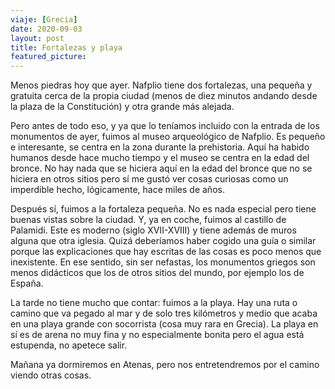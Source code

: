 ```yaml
---
viaje: [Grecia]
date: 2020-09-03
layout: post
title: Fortalezas y playa
featured_picture: 
---
```


Menos piedras hoy que ayer. Nafplio tiene dos fortalezas, una pequeña y gratuita cerca de la propia ciudad (menos de diez minutos andando desde la plaza de la Constitución) y otra grande más alejada.

Pero antes de todo eso, y ya que lo teníamos incluido con la entrada de los monumentos de ayer, fuimos al museo arqueológico de Nafplio. Es pequeño e interesante, se centra en la zona durante la prehistoria. Aquí ha habido humanos desde hace mucho tiempo y el museo se centra en la edad del bronce. No hay nada que se hiciera aquí en la edad del bronce que no se hiciera en otros sitios pero sí me gustó ver cosas curiosas como un imperdible hecho, lógicamente, hace miles de años.

Después sí, fuimos a la fortaleza pequeña. No es nada especial pero tiene buenas vistas sobre la ciudad. Y, ya en coche, fuimos al castillo de Palamidi. Este es moderno (siglo XVII-XVIII) y tiene además de muros alguna que otra iglesia. Quizá deberíamos haber cogido una guía o similar porque las explicaciones que hay escritas de las cosas es poco menos que inexistente. En ese sentido, sin ser nefastas, los monumentos griegos son menos didácticos que los de otros sitios del mundo, por ejemplo los de España.

La tarde no tiene mucho que contar: fuimos a la playa. Hay una ruta o camino que va pegado al mar y de solo tres kilómetros y medio que acaba en una playa grande con socorrista (cosa muy rara en Grecia). La playa en sí es de arena no muy fina y no especialmente bonita pero el agua está estupenda, no apetece salir.

Mañana ya dormiremos en Atenas, pero nos entretendremos por el camino viendo otras cosas.